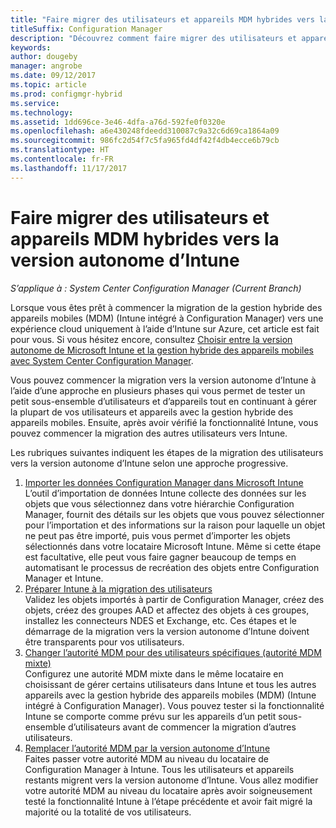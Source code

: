 ```yaml
---
title: "Faire migrer des utilisateurs et appareils MDM hybrides vers la version autonome d’Intune"
titleSuffix: Configuration Manager
description: "Découvrez comment faire migrer des utilisateurs et appareils MDM hybrides vers Intune sur Azure."
keywords: 
author: dougeby
manager: angrobe
ms.date: 09/12/2017
ms.topic: article
ms.prod: configmgr-hybrid
ms.service: 
ms.technology: 
ms.assetid: 1dd696ce-3e46-4dfa-a76d-592fe0f0320e
ms.openlocfilehash: a6e430248fdeedd310087c9a32c6d69ca1864a09
ms.sourcegitcommit: 986fc2d54f7c5fa965fd4df42f4db4ecce6b79cb
ms.translationtype: HT
ms.contentlocale: fr-FR
ms.lasthandoff: 11/17/2017
---
```

# <a name="migrate-hybrid-mdm-users-and-devices-to-intune-standalone"></a>Faire migrer des utilisateurs et appareils MDM hybrides vers la version autonome d’Intune

*S’applique à : System Center Configuration Manager (Current Branch)*    

Lorsque vous êtes prêt à commencer la migration de la gestion hybride des appareils mobiles (MDM) (Intune intégré à Configuration Manager) vers une expérience cloud uniquement à l’aide d’Intune sur Azure, cet article est fait pour vous. Si vous hésitez encore, consultez [Choisir entre la version autonome de Microsoft Intune et la gestion hybride des appareils mobiles avec System Center Configuration Manager](https://docs.microsoft.com/sccm/mdm/understand/choose-between-standalone-intune-and-hybrid-mobile-device-management). 

Vous pouvez commencer la migration vers la version autonome d’Intune à l’aide d’une approche en plusieurs phases qui vous permet de tester un petit sous-ensemble d’utilisateurs et d’appareils tout en continuant à gérer la plupart de vos utilisateurs et appareils avec la gestion hybride des appareils mobiles. Ensuite, après avoir vérifié la fonctionnalité Intune, vous pouvez commencer la migration des autres utilisateurs vers Intune.    

Les rubriques suivantes indiquent les étapes de la migration des utilisateurs vers la version autonome d’Intune selon une approche progressive.    
  
1.  [Importer les données Configuration Manager dans Microsoft Intune](migrate-import-data.md)   
    L’outil d’importation de données Intune collecte des données sur les objets que vous sélectionnez dans votre hiérarchie Configuration Manager, fournit des détails sur les objets que vous pouvez sélectionner pour l’importation et des informations sur la raison pour laquelle un objet ne peut pas être importé, puis vous permet d’importer les objets sélectionnés dans votre locataire Microsoft Intune. Même si cette étape est facultative, elle peut vous faire gagner beaucoup de temps en automatisant le processus de recréation des objets entre Configuration Manager et Intune. 
2.  [Préparer Intune à la migration des utilisateurs](migrate-prepare-intune.md)    
    Validez les objets importés à partir de Configuration Manager, créez des objets, créez des groupes AAD et affectez des objets à ces groupes, installez les connecteurs NDES et Exchange, etc. Ces étapes et le démarrage de la migration vers la version autonome d’Intune doivent être transparents pour vos utilisateurs.  
3.  [Changer l’autorité MDM pour des utilisateurs spécifiques (autorité MDM mixte)](migrate-mixed-authority.md)    
    Configurez une autorité MDM mixte dans le même locataire en choisissant de gérer certains utilisateurs dans Intune et tous les autres appareils avec la gestion hybride des appareils mobiles (MDM) (Intune intégré à Configuration Manager). Vous pouvez tester si la fonctionnalité Intune se comporte comme prévu sur les appareils d’un petit sous-ensemble d’utilisateurs avant de commencer la migration d’autres utilisateurs. 
4.  [Remplacer l’autorité MDM par la version autonome d’Intune](change-mdm-authority.md)     
    Faites passer votre autorité MDM au niveau du locataire de Configuration Manager à Intune. Tous les utilisateurs et appareils restants migrent vers la version autonome d’Intune. Vous allez modifier votre autorité MDM au niveau du locataire après avoir soigneusement testé la fonctionnalité Intune à l’étape précédente et avoir fait migré la majorité ou la totalité de vos utilisateurs.

<!--
The following provides a typical workflow for migrating users from hybrid MDM to Intune standalone:
1.  Admin runs the Microsoft Intune Data Importer Tool, selecting which objects and assignments to import. Selected objects are imported into Intune standalone.
    1. Some objects cannot be imported because they contain settings the tool does not understand or setting that are not available in Intune standalone.
    2. Assignments are migrated. However, only if the collection an object was targeted to is based on a single Active Directory (AD) security group and the same group exists in Azure Active Directory (AAD).
    > [!Note]    
    > If you want, you can skip this step and create the objects that you want directly in Intune in the Azure portal without running the Intune Data Importer Tool. 
2.  Admin logs into the Intune on Azure portal
    1. Creates any additional objects required for their organization that were not imported by the Microsoft Intune Data Importer tool.
    2. Creates any required AAD groups and makes any additional assignments for each object to AAD groups.
    3. Installs the NDES connector on an on-premises server if using SCEP or PFX certificate deployment.
    4. Installs the Exchange connector on an on-premises server if using conditional access. 
3.  Admin ensures that all existing Intune users in their organization have an Intune license assigned to them using AAD or the Office administrator portal.
4.  Admin selects some test users to migrate to Intune standalone and removes them from the collection associated with the Intune subscription in Configuration Manager.
5.  Once removed from the collection, the user and all devices are managed by Intune in the Azure portal. Remaining users and devices continue to be managed by hybrid mobile device management in Configuration Manager. 
6.  Admin validates that things are working as expected on the device and moves more users to Intune standalone by removing them from the collection associated with the Intune subscription in Configuration Manager.
7.  Once the admin is comfortable with the functionality in Intune standalone, they can move the rest of their users and devices by switching their MDM authority to Intune standalone. This can be done by removing the Intune subscription from SCCM and choosing to change the MDM authority. Tenant level policies will be automatically migrated to Intune standalone, all objects and assignments in Intune standalone will remain, and devices will not be required to re-enroll.
-->